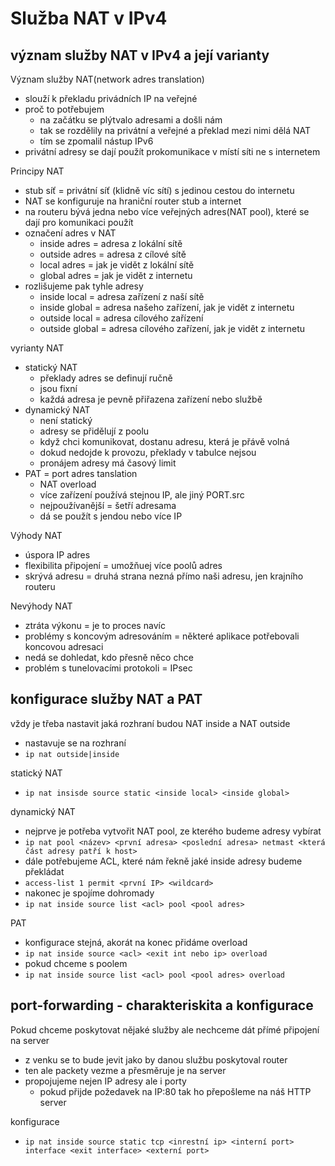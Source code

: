 # Služba NAT v IPv4

## význam služby NAT v IPv4 a její varianty

Význam služby NAT(network adres translation)
- slouží k překladu privádních IP na veřejné
- proč to potřebujem
  - na začátku se plýtvalo adresami a došli nám
  - tak se rozdělily na privátní a veřejné a překlad mezi nimi dělá NAT
  - tím se zpomalil nástup IPv6
- privátní adresy se dají použít prokomunikace v místí síti ne s internetem

Principy NAT
- stub síť = privátní síť (klidně víc sítí) s jedinou cestou do internetu
- NAT se konfiguruje na hraniční router stub a internet
- na routeru bývá jedna nebo více veřejných adres(NAT pool), které se dají pro komunikaci použít
- označení adres v NAT
  - inside adres = adresa z lokální sítě
  - outside adres = adresa z cílové sítě
  - local adres = jak je vidět z lokální sítě
  - global adres = jak je vidět z internetu
- rozlišujeme pak tyhle adresy
  - inside local = adresa zařízení z naší sítě
  - inside global = adresa našeho zařízení, jak je vidět z internetu
  - outside local = adresa cílového zařízení
  - outside global = adresa cílového zařízení, jak je vidět z internetu

vyrianty NAT
- statický NAT
  - překlady adres se definují ručně
  - jsou fixní
  - každá adresa je pevně přiřazena zařízení nebo službě
- dynamický NAT
  - není statický
  - adresy se přidělují z poolu
  - když chci komunikovat, dostanu adresu, která je přávě volná
  - dokud nedojde k provozu, překlady v tabulce nejsou
  - pronájem adresy má časový limit
- PAT = port adres tanslation
  - NAT overload
  - více zařízení používá stejnou IP, ale jiný PORT.src
  - nejpoužívanější = šetří adresama
  - dá se použít s jendou nebo více IP

Výhody NAT
- úspora IP adres
- flexibilita připojení = umožňuej více poolů adres
- skrývá adresu = druhá strana nezná přímo naši adresu, jen krajního routeru

Nevýhody NAT
- ztráta výkonu = je to proces navíc
- problémy s koncovým adresováním = některé aplikace potřebovali koncovou adresaci
- nedá se dohledat, kdo přesně něco chce
- problém s tunelovacími protokoli = IPsec

## konfigurace služby NAT a PAT

vždy je třeba nastavit jaká rozhraní budou NAT inside a NAT outside
- nastavuje se na rozhraní
- `ip nat outside|inside`

statický NAT
- `ip nat insisde source static <inside local> <inside global>`

dynamický NAT
- nejprve je potřeba vytvořit NAT pool, ze kterého budeme adresy vybírat
- `ip nat pool <název> <první adresa> <poslední adresa> netmast <která část adresy patří k host>`
- dále potřebujeme ACL, které nám řekně jaké inside adresy budeme překládat
- `access-list 1 permit <první IP> <wildcard>`
- nakonec je spojíme dohromady
- `ip nat inside source list <acl> pool <pool adres>`

PAT
- konfigurace stejná, akorát na konec přidáme overload
- `ip nat inside source <acl> <exit int nebo ip> overload`
- pokud chceme s poolem
- `ip nat inside source list <acl> pool <pool adres> overload`

## port-forwarding - charakteriskita a konfigurace

Pokud chceme poskytovat nějaké služby ale nechceme dát přímé připojení na server
- z venku se to bude jevit jako by danou službu poskytoval router
- ten ale packety vezme a přesměruje je na server
- propojujeme nejen IP adresy ale i porty
  - pokud přijde požedavek na IP:80 tak ho přepošleme na náš HTTP server

konfigurace
- `ip nat inside source static tcp <inrestní ip> <interní port> interface <exit interface> <externí port>`
